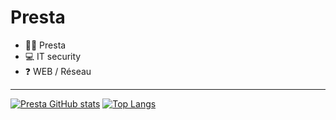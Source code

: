 # Presta

- 🙋‍♂️ Presta 
- 💻 IT security
- ❓ WEB / Réseau 

***


[![Presta GitHub stats](https://github-readme-stats.vercel.app/api?username=prestaa&show_icons=true&theme=dark&hide=prs)](https://github.com/anuraghazra/github-readme-stats) [![Top Langs](https://github-readme-stats.vercel.app/api/top-langs/?username=presta)](https://github.com/anuraghazra/github-readme-stats)


